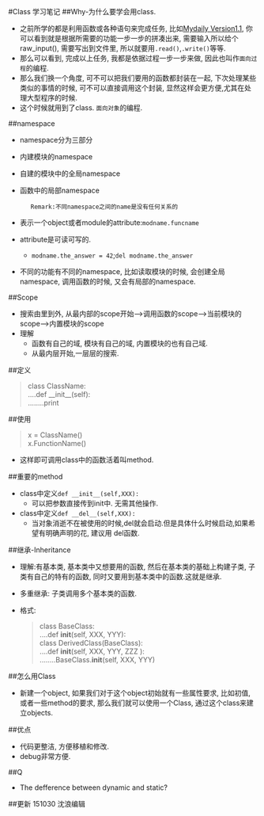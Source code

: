#Class 学习笔记
##Why-为什么要学会用class.
- 之前所学的都是利用函数或各种语句来完成任务, 比如[Mydaily Version1.1](), 你可以看到就是根据所需要的功能一步一步的拼凑出来, 需要输入所以给个raw_input(), 需要写出到文件里, 所以就要用`.read()`,`.write()`等等.
- 那么可以看到, 完成以上任务, 我都是依据过程一步一步来做, 因此也叫作`面向过程`的编程.
- 那么我们换一个角度,  可不可以把我们要用的函数都封装在一起, 下次处理某些类似的事情的时候, 可不可以直接调用这个封装, 显然这样会更方便,尤其在处理大型程序的时候. 
- 这个时候就用到了class. `面向对象`的编程. 

##namespace
- namespace分为三部分
- 内建模块的namespace
- 自建的模块中的全局namespace
- 函数中的局部namespace

         Remark:不同namespace之间的name是没有任何关系的
         
- 表示一个object或者module的attribute:`modname.funcname`
- attribute是可读可写的.
    - `modname.the_answer = 42`;`del modname.the_answer`
- 不同的功能有不同的namespace, 比如读取模块的时候, 会创建全局namespace, 调用函数的时候, 又会有局部的namespace.

##Scope
- 搜索由里到外, 从最内部的scope开始-->调用函数的scope-->当前模块的scope-->内置模块的scope
- 理解
    - 函数有自己的域, 模块有自己的域, 内置模块的也有自己域.
    - 从最内层开始,一层层的搜索.
  
##定义
> class   ClassName:  
> ....def \_\_init__\(self):  
> ........print

##使用
> x = ClassName()  
> x.FunctionName()
- 这样即可调用class中的函数活着叫method.

##重要的method
- class中定义`def __init__(self,XXX):`
  - 可以把参数直接传到init中. 无需其他操作. 
- class中定义`def __del__(self,XXX):`
  - 当对象消逝不在被使用的时候,del就会启动.但是具体什么时候启动,如果希望有明确声明的花, 建议用 del函数.

##继承-Inheritance
- 理解:有基本类, 基本类中又想要用的函数, 然后在基本类的基础上构建子类, 子类有自己的特有的函数, 同时又要用到基本类中的函数.这就是继承.
- 多重继承: 子类调用多个基本类的函数.
- 格式:

    > class BaseClass:  
    > ....def __init__(self, XXX, YYY):  
    > class DerivedClass(BaseClass):  
    > ....def __init__(self, XXX, YYY, ZZZ ):  
      ........BaseClass.__init__(self, XXX, YYY)


##怎么用Class
- 新建一个object, 如果我们对于这个object初始就有一些属性要求, 比如初值, 或者一些method的要求, 那么我们就可以使用一个Class, 通过这个class来建立objects.



##优点
- 代码更整洁, 方便移植和修改.
- debug非常方便.


##Q
- The defference between dynamic and static?





##更新
151030  沈浪编辑






